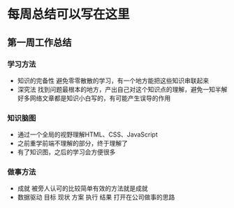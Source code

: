 # 每周总结可以写在这里

## 第一周工作总结

### 学习方法
* 知识的完备性
  避免零零散散的学习，有一个地方能把这些知识串联起来
* 深究法
  找到问题最根本的地方，产出自己对这个知识点的理解，避免一知半解
  好多网络文章都是知识小白写的，有可能产生误导的作用

### 知识脑图
* 通过一个全局的视野理解HTML、CSS、JavaScript
* 之前重学前端不理解的部分，终于理解了
* 有了知识图，之后的学习会方便很多

### 做事方法
* 成就
  被旁人认可的比较简单有效的方法就是成就
* 数据驱动
  目标 现状 方案 执行 结果
  打开在公司做事的思路